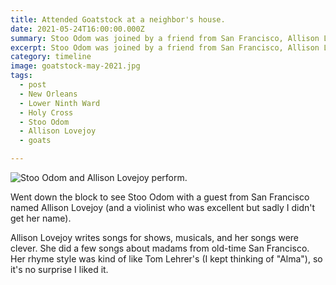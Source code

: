 ```yaml
---
title: Attended Goatstock at a neighbor's house.
date: 2021-05-24T16:00:00.000Z
summary: Stoo Odom was joined by a friend from San Francisco, Allison Lovejoy.
excerpt: Stoo Odom was joined by a friend from San Francisco, Allison Lovejoy.
category: timeline
image: goatstock-may-2021.jpg
tags:
  - post 
  - New Orleans
  - Lower Ninth Ward
  - Holy Cross
  - Stoo Odom
  - Allison Lovejoy
  - goats

---
```


![Stoo Odom and Allison Lovejoy perform.](/static/img/timeline/goatstock-may-2021.jpg "Stoo Odom and Allison Lovejoy perform.")

Went down the block to see Stoo Odom with a guest from San Francisco named Allison Lovejoy (and a violinist who was excellent but sadly I didn't get her name).

Allison Lovejoy writes songs for shows, musicals, and her songs were clever. She did a few songs about madams from old-time San Francisco. Her rhyme style was kind of like Tom Lehrer's (I kept thinking of "Alma"), so it's no surprise I liked it.